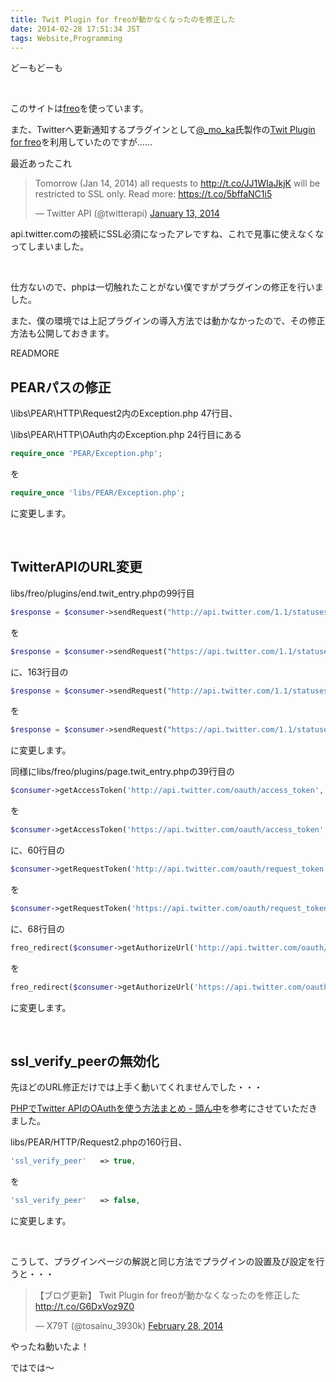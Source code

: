 ```yaml
---
title: Twit Plugin for freoが動かなくなったのを修正した
date: 2014-02-28 17:51:34 JST
tags: Website,Programming
---
```

どーもどーも

&nbsp;

このサイトは<a href="http://freo.jp/">freo</a>を使っています。

また、Twitterへ更新通知するプラグインとして<a href="https://twitter.com/_mo_ka">@_mo_ka</a>氏製作の<a href="http://10prs.com/freo-guide/DL/Twit_Plugin_for_freo">Twit Plugin for freo</a>を利用していたのですが......

最近あったこれ

<blockquote class="twitter-tweet" lang="en"><p>Tomorrow (Jan 14, 2014) all requests to <a href="http://t.co/JJ1WIaJkjK">http://t.co/JJ1WIaJkjK</a> will be restricted to SSL only. Read more: <a href="https://t.co/5bffaNC1i5">https://t.co/5bffaNC1i5</a></p>&mdash; Twitter API (@twitterapi) <a href="https://twitter.com/twitterapi/statuses/422807297048326144">January 13, 2014</a></blockquote>
<script async src="//platform.twitter.com/widgets.js" charset="utf-8"></script>

api.twitter.comの接続にSSL必須になったアレですね、これで見事に使えなくなってしまいました。

&nbsp;

仕方ないので、phpは一切触れたことがない僕ですがプラグインの修正を行いました。

また、僕の環境では上記プラグインの導入方法では動かなかったので、その修正方法も公開しておきます。

READMORE

## PEARパスの修正
\libs\PEAR\HTTP\Request2内のException.php 47行目、

\libs\PEAR\HTTP\OAuth内のException.php 24行目にある

```php
require_once 'PEAR/Exception.php';
```

を

```php
require_once 'libs/PEAR/Exception.php';
```

に変更します。

&nbsp;

## TwitterAPIのURL変更
libs/freo/plugins/end.twit\_entry.phpの99行目

```php
$response = $consumer->sendRequest("http://api.twitter.com/1.1/statuses/update.json", array('status' => $status), "POST");
```

を

```php
$response = $consumer->sendRequest("https://api.twitter.com/1.1/statuses/update.json", array('status' => $status), "POST");
```

に、163行目の

```php
$response = $consumer->sendRequest("http://api.twitter.com/1.1/statuses/update.json", array('status' => $status), "POST");
```

を

```php
$response = $consumer->sendRequest("https://api.twitter.com/1.1/statuses/update.json", array('status' => $status), "POST");
```

に変更します。

同様にlibs/freo/plugins/page.twit_entry.phpの39行目の

```php
$consumer->getAccessToken('http://api.twitter.com/oauth/access_token', $_GET['oauth_verifier']);
```

を

```php
$consumer->getAccessToken('https://api.twitter.com/oauth/access_token', $_GET['oauth_verifier']);
```

に、60行目の

```php
$consumer->getRequestToken('http://api.twitter.com/oauth/request_token', $freo->core['http_file'] . '/twit_entry/auth');
```

を

```php
$consumer->getRequestToken('https://api.twitter.com/oauth/request_token', $freo->core['http_file'] . '/twit_entry/auth');
```

に、68行目の

```php
freo_redirect($consumer->getAuthorizeUrl('http://api.twitter.com/oauth/authorize'));
```

を

```php
freo_redirect($consumer->getAuthorizeUrl('https://api.twitter.com/oauth/authorize'));
```

に変更します。

&nbsp;

## ssl\_verify\_peerの無効化
先ほどのURL修正だけでは上手く動いてくれませんでした・・・

[PHPでTwitter APIのOAuthを使う方法まとめ - 頭ん中](http://www.msng.info/archives/2010/01/twitter_api_oauth_with_php.php "PHPでTwitter APIのOAuthを使う方法まとめ - 頭ん中")を参考にさせていただきました。

libs/PEAR/HTTP/Request2.phpの160行目、

```php
'ssl_verify_peer'   => true,
```

を

```php
'ssl_verify_peer'   => false,
```

に変更します。

&nbsp;

こうして、プラグインページの解説と同じ方法でプラグインの設置及び設定を行うと・・・

<blockquote class="twitter-tweet" lang="en"><p>【ブログ更新】 Twit Plugin for freoが動かなくなったのを修正した <a href="http://t.co/G6DxVoz9Z0">http://t.co/G6DxVoz9Z0</a></p>&mdash; X79T (@tosainu_3930k) <a href="https://twitter.com/tosainu_3930k/statuses/439321973399633920">February 28, 2014</a></blockquote>
<script async src="//platform.twitter.com/widgets.js" charset="utf-8"></script>

やったね動いたよ！

ではでは〜
